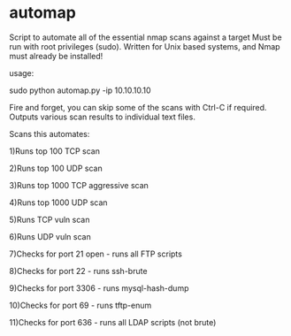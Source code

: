 # automap
Script to automate all of the essential nmap scans against a target
Must be run with root privileges (sudo).
Written for Unix based systems, and Nmap must already be installed!

usage: 

sudo python automap.py -ip 10.10.10.10

Fire and forget, you can skip some of the scans with Ctrl-C if required.
Outputs various scan results to individual text files.

Scans this automates:

1)Runs top 100 TCP scan

2)Runs top 100 UDP scan

3)Runs top 1000 TCP aggressive scan

4)Runs top 1000 UDP scan

5)Runs TCP vuln scan

6)Runs UDP vuln scan

7)Checks for port 21 open - runs all FTP scripts

8)Checks for port 22 - runs ssh-brute

9)Checks for port 3306 - runs mysql-hash-dump

10)Checks for port 69 - runs tftp-enum

11)Checks for port 636 - runs all LDAP scripts (not brute)
